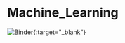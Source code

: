 # Machine_Learning

[![Binder](https://mybinder.org/badge_logo.svg)](https://mybinder.org/v2/gh/LucasOpoka/Machine_Learning/HEAD){:target="_blank"}
